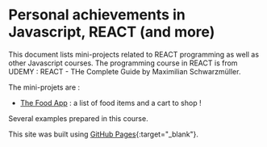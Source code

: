 # Personal achievements in Javascript, REACT (and more)

This document lists mini-projects related to REACT programming as well as other Javascript courses. The programming course in REACT is from UDEMY : REACT - THe Complete Guide by Maximilian Schwarzmüller. 

The mini-projets are : 

- [The Food App](https://ggoffaux.github.io/udemy-react-guide/The_Food_Order_App/build) : a list of food items and a cart to shop !



Several examples prepared in this course.

This site was built using [GitHub Pages](https://pages.github.com/){:target="_blank"}.
